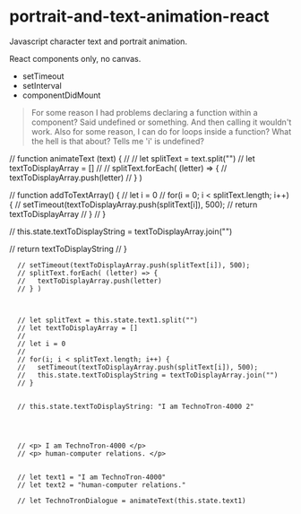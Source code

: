# portrait-and-text-animation-react

Javascript character text and portrait animation.

React components only, no canvas.

- setTimeout
- setInterval
- componentDidMount

> For some reason I had problems declaring a function within a component? Said undefined or something.
> And then calling it wouldn't work.
> Also for some reason, I can do for loops inside a function? What the hell is that about? Tells me 'i' is undefined?


















// function animateText (text) {
//
//   let splitText = text.split("")
//   let textToDisplayArray = []
//
//   splitText.forEach( (letter) => {
//     textToDisplayArray.push(letter)
//   } )

  // function addToTextArray() {
    // let i = 0
  // for(i = 0; i < splitText.length; i++) {
  //   setTimeout(textToDisplayArray.push(splitText[i]), 500);
  //   return textToDisplayArray
  // }
  // }

  // this.state.textToDisplayString = textToDisplayArray.join("")

  // return textToDisplayString
// }


      // setTimeout(textToDisplayArray.push(splitText[i]), 500);
      // splitText.forEach( (letter) => {
      //   textToDisplayArray.push(letter)
      // } )



      // let splitText = this.state.text1.split("")
      // let textToDisplayArray = []
      //
      // let i = 0
      //
      // for(i; i < splitText.length; i++) {
      //   setTimeout(textToDisplayArray.push(splitText[i]), 500);
      //   this.state.textToDisplayString = textToDisplayArray.join("")
      // }


      // this.state.textToDisplayString: "I am TechnoTron-4000 2"




      // <p> I am TechnoTron-4000 </p>
      // <p> human-computer relations. </p>


      // let text1 = "I am TechnoTron-4000"
      // let text2 = "human-computer relations."

      // let TechnoTronDialogue = animateText(this.state.text1)

